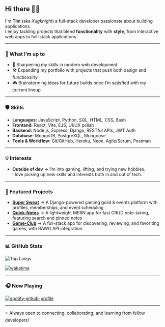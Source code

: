 ## Hi there 👋🏼

I'm **Tim** (aka *Xugknight*) a full-stack developer passionate about building applications.  
I enjoy tackling projects that blend **functionality** with **style**, from interactive web apps to full-stack applications.

---

### 🚀 What I’m up to
- 🌱 Sharpening my skills in modern web development  
- 🛠️ Expanding my portfolio with projects that push both design and functionality  
- 🎮 Brainstorming ideas for future builds once I’m satisfied with my current lineup  

---

### 🛡️ Skills
- **Languages:** JavaScript, Python, SQL, HTML, CSS, Bash
- **Frontend:** React, Vite, EJS, UI/UX polish  
- **Backend:** Node.js, Express, Django, RESTful APIs, JWT Auth  
- **Database:** MongoDB, PostgreSQL, Mongoose 
- **Tools & Workflow:** Git/GitHub, Heroku, Neon, Agile/Scrum, Postman

---

### 💡 Interests
- **Outside of dev** → I’m into gaming, lifting, and trying new hobbies.  
  I love picking up new skills and interests both in and out of tech.  

---


### 🌟 Featured Projects
- [**Super Sweat**](https://super-sweat-587284064cdd.herokuapp.com/) → A Django-powered gaming guild & events platform with profiles, memberships, and event scheduling  
- [**Quick-Notes**](https://quick-notes-0105ece0e60a.herokuapp.com/) → A lightweight MERN app for fast CRUD note-taking, featuring search and pinned notes  
- [**Game-Club**](https://game-club-7dfc89d36c85.herokuapp.com/) → A full-stack app for discovering, reviewing, and favoriting games, with RAWG API integration


---

### 📊 GitHub Stats
![Top Langs](https://github-readme-stats.vercel.app/api/top-langs/?username=xugknight&theme=vision-friendly-dark&langs_count=8)

[![wakatime](https://wakatime.com/badge/user/ee768c49-f9fc-4c41-94de-759f4b05986b.svg?style=for-the-badge&color=ff4d8d&label_color=2a2a2a)](https://wakatime.com/@ee768c49-f9fc-4c41-94de-759f4b05986b)

---

### 🎧 Now Playing
[![spotify-github-profile](https://spotify-github-profile.kittinanx.com/api/view?uid=timmyisntpackin&cover_image=true&theme=natemoo-re&show_offline=false&background_color=121212&interchange=false&bar_color=53b14f&bar_color_cover=false)](https://github.com/kittinan/spotify-github-profile)

---

⭐ Always open to connecting, collaborating, and learning from fellow developers!
